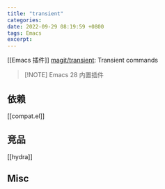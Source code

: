 ```yaml
---
title: "transient"
categories: 
date: 2022-09-29 08:19:59 +0800
tags: Emacs
excerpt: 
---
```



[[Emacs 插件]]
[magit/transient](https://github.com/magit/transient): Transient commands

> [!NOTE] Emacs 28 内置插件

## 依赖

[[compat.el]]


## 竞品

[[hydra]]


## Misc






